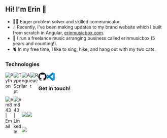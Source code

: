 ## Hi! I'm Erin 👋
- 👩‍💻 Eager problem solver and skilled communicator.
- 🎶 Recently, I've been making updates to my brand website which I built from scratch in Angular, [erinmusicbox.com](https://erinmusicbox.com/).
- 🎹 I run a freelance music arranging business called erinmusicbox (5 years and counting!).
- 🐈 In my free time, I like to sing, hike, and hang out with my two cats.

### Technologies
<img align="left" alt="Python" width="26px" src="https://cdn-icons-png.flaticon.com/512/5968/5968350.png" />
<img align="left" alt="TypeScript" width="26px" src="https://upload.wikimedia.org/wikipedia/commons/thumb/4/4c/Typescript_logo_2020.svg/512px-Typescript_logo_2020.svg.png" />
<img align="left" alt="Angular" width="26px" src="https://upload.wikimedia.org/wikipedia/commons/thumb/c/cf/Angular_full_color_logo.svg/2048px-Angular_full_color_logo.svg.png" />
<img align="left" alt="React" width="26px" src="https://upload.wikimedia.org/wikipedia/commons/thumb/a/a7/React-icon.svg/2300px-React-icon.svg.png" />
<img align="left" alt="GitHub" width="26px" src="https://raw.githubusercontent.com/github/explore/78df643247d429f6cc873026c0622819ad797942/topics/github/github.png" />
<img align="left" alt="Visual Studio Code" width="26px" src="https://raw.githubusercontent.com/github/explore/80688e429a7d4ef2fca1e82350fe8e3517d3494d/topics/visual-studio-code/visual-studio-code.png" />
<br />

### Get in touch!
[<img align="left" alt="em843 | Email" width="26px" src="https://upload.wikimedia.org/wikipedia/commons/thumb/4/4e/Mail_%28iOS%29.svg/2048px-Mail_%28iOS%29.svg.png" />][email]
[<img align="left" alt="em843 | LinkedIn" width="26px" src="https://upload.wikimedia.org/wikipedia/commons/thumb/8/81/LinkedIn_icon.svg/120px-LinkedIn_icon.svg.png" />][linkedin]

[email]: mailto:erinmurphy843@gmail.com
[linkedin]: https://www.linkedin.com/in/erinmurphy843/
<br />
<br />

<!-- GITHUBSTATS:START -->
<a href="https://github-readme-stats.vercel.app/api?username=em843&hide_title=true&count_private=true&show_icons=true&theme=radical">
  <img  align="left" src="https://github-readme-stats.vercel.app/api?username=em843&hide_title=true&count_private=true&show_icons=true&theme=radical" />
</a>
<a href="https://github-readme-stats.vercel.app/api/top-langs/?username=em843&hide_title=true&theme=radical&langs_count=4">
  <img align="left" src="https://github-readme-stats.vercel.app/api/top-langs/?username=em843&hide_title=true&theme=radical&langs_count=4" />
</a>

<br/>
<br />


![](https://komarev.com/ghpvc/?username=em843&label=Visitors)


<!-- GITHUBSTATS:END -->
